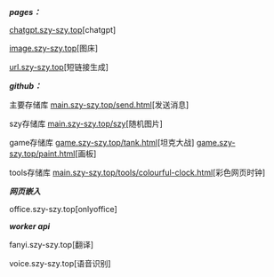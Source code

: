 ***pages：***

[chatgpt.szy-szy.top](https://chatgpt.szy-szy.top)[chatgpt]

[image.szy-szy.top](https://image.szy-szy.top)[图床]

[url.szy-szy.top](https://url.szy-szy.top)[短链接生成]


***github：***

主要存储库  [main.szy-szy.top/send.html](https://main.szy-szy.top/send.html)[发送消息]

szy存储库  [main.szy-szy.top/szy](https://main.szy-szy.top/szy)[随机图片]

game存储库  [game.szy-szy.top/tank.html](https://game.szy-szy.top/tank.html)[坦克大战]
[game.szy-szy.top/paint.html](https://game.szy-szy.top/paint.html)[画板]


tools存储库  [main.szy-szy.top/tools/colourful-clock.html](https://main.szy-szy.top/tools/colourful-clock.html)[彩色网页时钟]


***网页嵌入***

office.szy-szy.top[onlyoffice]


***worker api***

fanyi.szy-szy.top[翻译]

voice.szy-szy.top[语音识别]

